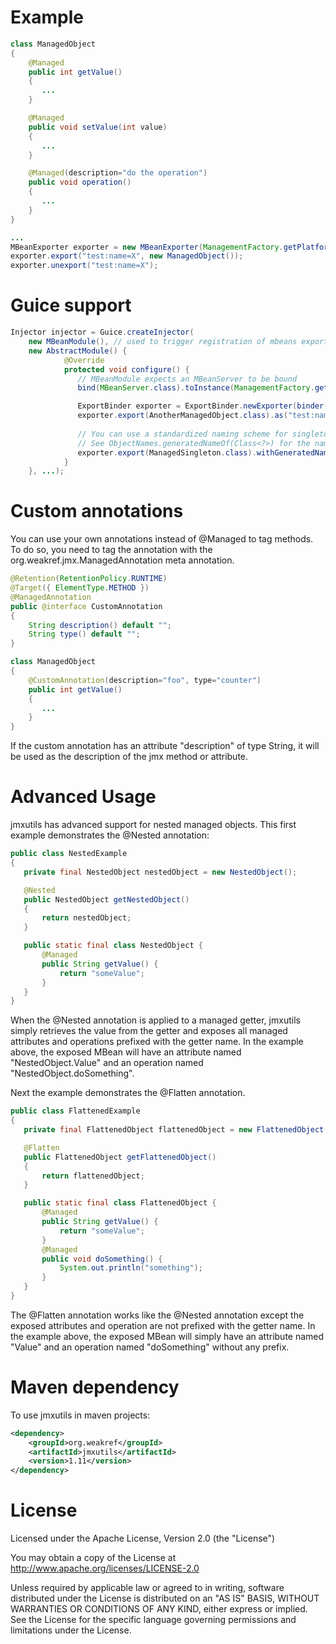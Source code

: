 # Example

```java
class ManagedObject
{
    @Managed
    public int getValue()
    {
       ...
    }

    @Managed
    public void setValue(int value)
    {
       ...
    }

    @Managed(description="do the operation")
    public void operation()
    {
       ...
    }
}

...
MBeanExporter exporter = new MBeanExporter(ManagementFactory.getPlatformMBeanServer());
exporter.export("test:name=X", new ManagedObject());
exporter.unexport("test:name=X");
```

# Guice support

```java
Injector injector = Guice.createInjector(
    new MBeanModule(), // used to trigger registration of mbeans exported via ExportBinder
    new AbstractModule() {
            @Override
            protected void configure() {
               // MBeanModule expects an MBeanServer to be bound
               bind(MBeanServer.class).toInstance(ManagementFactory.getPlatformMBeanServer());

               ExportBinder exporter = ExportBinder.newExporter(binder());
               exporter.export(AnotherManagedObject.class).as("test:name="Z");
               
               // You can use a standardized naming scheme for singletons if you wish.
               // See ObjectNames.generatedNameOf(Class<?>) for the naming scheme.
               exporter.export(ManagedSingleton.class).withGeneratedName();
            }
    }, ...);
```

# Custom annotations

You can use your own annotations instead of @Managed to tag methods. To do so, you need to tag the annotation with
the org.weakref.jmx.ManagedAnnotation meta annotation.

```java
@Retention(RetentionPolicy.RUNTIME)
@Target({ ElementType.METHOD })
@ManagedAnnotation
public @interface CustomAnnotation
{
    String description() default "";
    String type() default "";
}

class ManagedObject
{
    @CustomAnnotation(description="foo", type="counter")
    public int getValue()
    {
       ...
    }
}
```

If the custom annotation has an attribute "description" of type String, it will be used as the description of the
jmx method or attribute.

# Advanced Usage

jmxutils has advanced support for nested managed objects.  This first example demonstrates the @Nested annotation:


```java
public class NestedExample
{
   private final NestedObject nestedObject = new NestedObject();

   @Nested
   public NestedObject getNestedObject()
   {
       return nestedObject;
   }

   public static final class NestedObject {
       @Managed
       public String getValue() {
           return "someValue";
       }
   }
}
```

When the @Nested annotation is applied to a managed getter, jmxutils simply retrieves the value from the getter and exposes all managed attributes and operations prefixed with the getter name.  In the example above, the exposed MBean will have an attribute named "NestedObject.Value" and an operation named "NestedObject.doSomething". 

Next the example demonstrates the @Flatten annotation.

```java
public class FlattenedExample
{
   private final FlattenedObject flattenedObject = new FlattenedObject();

   @Flatten
   public FlattenedObject getFlattenedObject()
   {
       return flattenedObject;
   }

   public static final class FlattenedObject {
       @Managed
       public String getValue() {
           return "someValue";
       }
       @Managed
       public void doSomething() {
           System.out.println("something");
       }
   }
}
```

The @Flatten annotation works like the @Nested annotation except the exposed attributes and operation are not prefixed with the getter name.  In the example above, the exposed MBean will simply have an attribute named "Value" and an operation named "doSomething" without any prefix.


# Maven dependency

To use jmxutils in maven projects:

```xml
<dependency>
    <groupId>org.weakref</groupId>
    <artifactId>jmxutils</artifactId>
    <version>1.11</version>
</dependency>
```

# License

Licensed under the Apache License, Version 2.0 (the "License")

You may obtain a copy of the License at http://www.apache.org/licenses/LICENSE-2.0

Unless required by applicable law or agreed to in writing, software
distributed under the License is distributed on an "AS IS" BASIS,
WITHOUT WARRANTIES OR CONDITIONS OF ANY KIND, either express or implied.
See the License for the specific language governing permissions and
limitations under the License.
